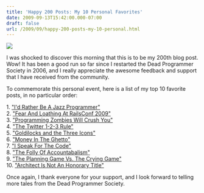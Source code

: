 ```yaml
---
title: 'Happy 200 Posts: My 10 Personal Favorites'
date: 2009-09-13T15:42:00.000-07:00
draft: false
url: /2009/09/happy-200-posts-my-10-personal.html
---
```


[![](http://kedarvideo.files.wordpress.com/2008/08/47000-candles.jpg)](http://kedarvideo.files.wordpress.com/2008/08/47000-candles.jpg)

I was shocked to discover this morning that this is to be my 200th blog post. Wow! It has been a good run so far since I restarted the Dead Programmer Society in 2006, and I really appreciate the awesome feedback and support that I have received from the community.  
  
To commemorate this personal event, here is a list of my top 10 favorite posts, in no particular order:  
  
1\. ["I'd Rather Be A Jazz Programmer"](https://deadprogrammersociety.com/2007/05/i-would-rather-be-jazz-programmer.html)  
2\. ["Fear And Loathing At RailsConf 2009"](https://deadprogrammersociety.com/2009/05/fear-and-loathing-at-railsconf-2009.html)  
3\. ["Programming Zombies Will Crush You"](https://deadprogrammersociety.com/2006/10/programming-zombies-will-crush-you.html)  
4\. ["The Twitter 1-2-3 Rule"](https://deadprogrammersociety.com/2009/03/twitter-1-2-3-rule.html)  
5\. ["Goldilocks and the Three Icons"](https://deadprogrammersociety.com/2008/04/goldilocks-and-three-icons.html)  
6\. ["Money In The Ghetto"](https://deadprogrammersociety.com/2008/01/money-in-ghetto.html)  
7\. ["I Speak For The Code"](https://deadprogrammersociety.com/2007/03/i-speak-for-code.html)  
8\. ["The Folly Of Accountabalism"](https://deadprogrammersociety.com/2007/01/folly-of-accountabalism.html)  
9\. ["The Planning Game Vs. The Crying Game"](https://deadprogrammersociety.com/2006/11/planning-game-vs-crying-game.html)  
10\. ["Architect Is Not An Honorary Title"](https://deadprogrammersociety.com/2006/10/architect-is-not-honorary-title.html)  

Once again, I thank everyone for your support, and I look forward to telling more tales from the Dead Programmer Society.
